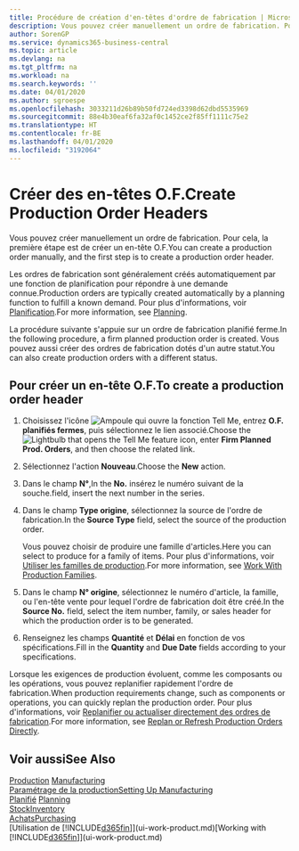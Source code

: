 ```yaml
---
title: Procédure de création d'en-têtes d'ordre de fabrication | Microsoft Docs
description: Vous pouvez créer manuellement un ordre de fabrication. Pour cela, la première étape est de créer un en-tête O.F.
author: SorenGP
ms.service: dynamics365-business-central
ms.topic: article
ms.devlang: na
ms.tgt_pltfrm: na
ms.workload: na
ms.search.keywords: ''
ms.date: 04/01/2020
ms.author: sgroespe
ms.openlocfilehash: 3033211d26b89b50fd724ed3398d62dbd5535969
ms.sourcegitcommit: 88e4b30eaf6fa32af0c1452ce2f85ff1111c75e2
ms.translationtype: HT
ms.contentlocale: fr-BE
ms.lasthandoff: 04/01/2020
ms.locfileid: "3192064"
---
```

# <a name="create-production-order-headers"></a><span data-ttu-id="f0de2-103">Créer des en-têtes O.F.</span><span class="sxs-lookup"><span data-stu-id="f0de2-103">Create Production Order Headers</span></span>
<span data-ttu-id="f0de2-104">Vous pouvez créer manuellement un ordre de fabrication. Pour cela, la première étape est de créer un en-tête O.F.</span><span class="sxs-lookup"><span data-stu-id="f0de2-104">You can create a production order manually, and the first step is to create a production order header.</span></span>

<span data-ttu-id="f0de2-105">Les ordres de fabrication sont généralement créés automatiquement par une fonction de planification pour répondre à une demande connue.</span><span class="sxs-lookup"><span data-stu-id="f0de2-105">Production orders are typically created automatically by a planning function to fulfill a known demand.</span></span> <span data-ttu-id="f0de2-106">Pour plus d'informations, voir [Planification](production-planning.md).</span><span class="sxs-lookup"><span data-stu-id="f0de2-106">For more information, see [Planning](production-planning.md).</span></span>   

<span data-ttu-id="f0de2-107">La procédure suivante s'appuie sur un ordre de fabrication planifié ferme.</span><span class="sxs-lookup"><span data-stu-id="f0de2-107">In the following procedure, a firm planned production order is created.</span></span> <span data-ttu-id="f0de2-108">Vous pouvez aussi créer des ordres de fabrication dotés d'un autre statut.</span><span class="sxs-lookup"><span data-stu-id="f0de2-108">You can also create production orders with a different status.</span></span>  

## <a name="to-create-a-production-order-header"></a><span data-ttu-id="f0de2-109">Pour créer un en-tête O.F.</span><span class="sxs-lookup"><span data-stu-id="f0de2-109">To create a production order header</span></span>  
1.  <span data-ttu-id="f0de2-110">Choisissez l'icône ![Ampoule qui ouvre la fonction Tell Me](media/ui-search/search_small.png "Dites-moi ce que vous voulez faire"), entrez **O.F. planifiés fermes**, puis sélectionnez le lien associé.</span><span class="sxs-lookup"><span data-stu-id="f0de2-110">Choose the ![Lightbulb that opens the Tell Me feature](media/ui-search/search_small.png "Tell me what you want to do") icon, enter **Firm Planned Prod. Orders**, and then choose the related link.</span></span>  
2.  <span data-ttu-id="f0de2-111">Sélectionnez l'action **Nouveau**.</span><span class="sxs-lookup"><span data-stu-id="f0de2-111">Choose the **New** action.</span></span>  
3.  <span data-ttu-id="f0de2-112">Dans le champ **N°**,</span><span class="sxs-lookup"><span data-stu-id="f0de2-112">In the **No.**</span></span> <span data-ttu-id="f0de2-113">insérez le numéro suivant de la souche.</span><span class="sxs-lookup"><span data-stu-id="f0de2-113">field, insert the next number in the series.</span></span>  
4.  <span data-ttu-id="f0de2-114">Dans le champ **Type origine**, sélectionnez la source de l'ordre de fabrication.</span><span class="sxs-lookup"><span data-stu-id="f0de2-114">In the **Source Type** field, select the source of the production order.</span></span>

    <span data-ttu-id="f0de2-115">Vous pouvez choisir de produire une famille d'articles.</span><span class="sxs-lookup"><span data-stu-id="f0de2-115">Here you can select to produce for a family of items.</span></span> <span data-ttu-id="f0de2-116">Pour plus d'informations, voir [Utiliser les familles de production](production-how-work-family.md).</span><span class="sxs-lookup"><span data-stu-id="f0de2-116">For more information, see [Work With Production Families](production-how-work-family.md).</span></span>
5.  <span data-ttu-id="f0de2-117">Dans le champ **N° origine**, sélectionnez le numéro d'article, la famille, ou l'en-tête vente pour lequel l'ordre de fabrication doit être créé.</span><span class="sxs-lookup"><span data-stu-id="f0de2-117">In the **Source No.** field, select the item number, family, or sales header for which the production order is to be generated.</span></span>  
6.  <span data-ttu-id="f0de2-118">Renseignez les champs **Quantité** et **Délai** en fonction de vos spécifications.</span><span class="sxs-lookup"><span data-stu-id="f0de2-118">Fill in the **Quantity** and **Due Date** fields according to your specifications.</span></span>  

<span data-ttu-id="f0de2-119">Lorsque les exigences de production évoluent, comme les composants ou les opérations, vous pouvez replanifier rapidement l'ordre de fabrication.</span><span class="sxs-lookup"><span data-stu-id="f0de2-119">When production requirements change, such as components or operations, you can quickly replan the production order.</span></span> <span data-ttu-id="f0de2-120">Pour plus d'informations, voir [Replanifier ou actualiser directement des ordres de fabrication](production-how-to-replan-refresh-production-orders.md).</span><span class="sxs-lookup"><span data-stu-id="f0de2-120">For more information, see [Replan or Refresh Production Orders Directly](production-how-to-replan-refresh-production-orders.md).</span></span> 

## <a name="see-also"></a><span data-ttu-id="f0de2-121">Voir aussi</span><span class="sxs-lookup"><span data-stu-id="f0de2-121">See Also</span></span>  
<span data-ttu-id="f0de2-122">[Production](production-manage-manufacturing.md)  </span><span class="sxs-lookup"><span data-stu-id="f0de2-122">[Manufacturing](production-manage-manufacturing.md)  </span></span>  
[<span data-ttu-id="f0de2-123">Paramétrage de la production</span><span class="sxs-lookup"><span data-stu-id="f0de2-123">Setting Up Manufacturing</span></span>](production-configure-production-processes.md)  
<span data-ttu-id="f0de2-124">[Planifié](production-planning.md)    </span><span class="sxs-lookup"><span data-stu-id="f0de2-124">[Planning](production-planning.md)    </span></span>  
[<span data-ttu-id="f0de2-125">Stock</span><span class="sxs-lookup"><span data-stu-id="f0de2-125">Inventory</span></span>](inventory-manage-inventory.md)  
[<span data-ttu-id="f0de2-126">Achats</span><span class="sxs-lookup"><span data-stu-id="f0de2-126">Purchasing</span></span>](purchasing-manage-purchasing.md)  
<span data-ttu-id="f0de2-127">[Utilisation de [!INCLUDE[d365fin](includes/d365fin_md.md)]](ui-work-product.md)</span><span class="sxs-lookup"><span data-stu-id="f0de2-127">[Working with [!INCLUDE[d365fin](includes/d365fin_md.md)]](ui-work-product.md)</span></span>
